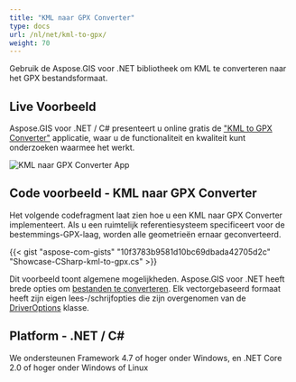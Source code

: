 ```yaml
---
title: "KML naar GPX Converter"
type: docs
url: /nl/net/kml-to-gpx/
weight: 70
---
```


Gebruik de Aspose.GIS voor .NET bibliotheek om KML te converteren naar het GPX bestandsformaat.

## **Live Voorbeeld**

Aspose.GIS voor .NET / C# presenteert u online gratis de ["KML to GPX Converter"](https://products.aspose.app/gis/conversion/kml-to-gpx) applicatie, waar u de functionaliteit en kwaliteit kunt onderzoeken waarmee het werkt.

![KML naar GPX Converter App](conversion.png)

## **Code voorbeeld - KML naar GPX Converter**

Het volgende codefragment laat zien hoe u een KML naar GPX Converter implementeert. Als u een ruimtelijk referentiesysteem specificeert voor de bestemmings-GPX-laag, worden alle geometrieën ernaar geconverteerd. 

{{< gist "aspose-com-gists" "10f3783b9581d10bc69dbada42705d2c" "Showcase-CSharp-kml-to-gpx.cs" >}}

Dit voorbeeld toont algemene mogelijkheden. Aspose.GIS voor .NET heeft brede opties om [bestanden te converteren](https://docs.aspose.com/gis/net/vector-layers/). Elk vectorgebaseerd formaat heeft zijn eigen lees-/schrijfopties die zijn overgenomen van de [DriverOptions](https://reference.aspose.com/gis/net/aspose.gis/driveroptions) klasse.

## **Platform - .NET / C#**

We ondersteunen Framework 4.7 of hoger onder Windows, en .NET Core 2.0 of hoger onder Windows of Linux
